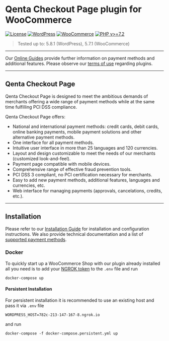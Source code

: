 # Qenta Checkout Page plugin for WooCommerce

[![License](https://img.shields.io/badge/license-GPLv2-blue.svg)](https://raw.githubusercontent.com/qenta-cee/woocommerce-wcp/master/LICENSE)
[![WordPress](https://img.shields.io/badge/WordPress-v5.8.1-green.svg)](https://wordpress.org/)
[![WooCommerce](https://img.shields.io/badge/WooCommerce-v5.7.1-green.svg)](https://www.woocommerce.com/)
[![PHP v>=7.2](https://img.shields.io/badge/php-v>=7.4-yellow.svg)](http://www.php.net)

>  Tested up to: 5.8.1 (WordPress), 5.7.1 (WooCommerce)
----


Our [Online Guides](https://guides.qenta.com/) provide further information on payment methods and additional features. Please observe our [terms of use](https://guides.qenta.com/shop_plugins/info/) regarding plugins.

***

## Qenta Checkout Page
Qenta Checkout Page is designed to meet the ambitious demands of merchants offering a wide range of payment methods while at the same time fulfilling PCI DSS compliance.

Qenta Checkout Page offers:
- National and international payment methods: credit cards, debit cards, online banking payments, mobile payment solutions and other alternative payment methods.
- One interface for all payment methods.
- Intuitive user interface in more than 25 languages and 120 currencies.
- Layout and design customizable to meet the needs of our merchants (customized look-and-feel).
- Payment page compatible with mobile devices.
- Comprehensive range of effective fraud prevention tools.
- PCI DSS 3 compliant, no PCI certification necessary for merchants.
- Easy to add new payment methods, additional features, languages and currencies, etc.
- Web interface for managing payments (approvals, cancelations, credits, etc.).

***
## Installation
Please refer to our [Installation Guide](https://guides.qenta.com/shop_plugins/qpay/woocommerce/installation/) for installation and configuration instructions. We also provide technical documentation and a list of [supported payment methods](https://guides.qenta.com/shop_plugins/qpay/woocommerce/start/).

### Docker
To quickly start up a WooCommerce Shop with our plugin already installed all you need is to add your [NGROK token](https://ngrok.com/) to the `.env` file and run
```
docker-compose up
```
#### Persistent Installation
For persistent installation it is recommended to use an existing host and pass it via `.env` file
```
WORDPRESS_HOST=782c-213-147-167-8.ngrok.io
```
and run
```
docker-compose -f docker-compose.persistent.yml up
```
